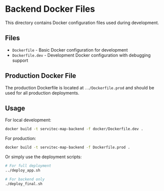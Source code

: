 # Backend Docker Files

This directory contains Docker configuration files used during development.

## Files

- `Dockerfile` - Basic Docker configuration for development
- `Dockerfile.dev` - Development Docker configuration with debugging support

## Production Docker File

The production Dockerfile is located at `../Dockerfile.prod` and should be used for all production deployments.

## Usage

For local development:
```bash
docker build -t servitec-map-backend -f docker/Dockerfile.dev .
```

For production:
```bash
docker build -t servitec-map-backend -f Dockerfile.prod .
```

Or simply use the deployment scripts:
```bash
# For full deployment
../deploy_app.sh

# For backend only
./deploy_final.sh 